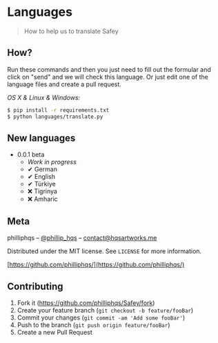 # Languages
> How to help us to translate Safey

## How?

Run these commands and then you just need to fill out the formular and click on "send" and we will check this language.
Or just edit one of the language files and create a pull request.

_OS X & Linux & Windows:_

```sh
$ pip install -r requirements.txt
$ python languages/translate.py
```

## New languages

* 0.0.1 beta
    * _Work in progress_
    * ✔ German
    * ✔ English
    * ✔ Türkiye
    * ❌ Tigrinya
    * ❌ Amharic
    
## Meta

philliphqs – [@phillip_hqs](https://twitter.com/phillip_hqs) – contact@hqsartworks.me

Distributed under the MIT license. See ``LICENSE`` for more information.

[https://github.com/philliphqs/](https://github.com/philliphqs/)

## Contributing

1. Fork it (<https://github.com/philliphqs/Safey/fork>)
2. Create your feature branch (`git checkout -b feature/fooBar`)
3. Commit your changes (`git commit -am 'Add some fooBar'`)
4. Push to the branch (`git push origin feature/fooBar`)
5. Create a new Pull Request

<!-- Markdown link & img dfn's -->
[wiki]: https://github.com/philliphqs/Safey/wiki
[Dear PyGui]: https://github.com/hoffstadt/dearpygui

